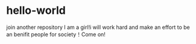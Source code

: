 # hello-world
join another repository
I am a girl!i will work hard and  make an effort to be an benifit people for society！Come on!
